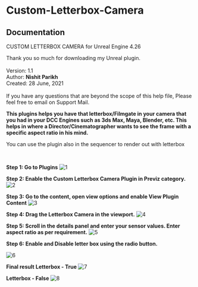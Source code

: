 # Custom-Letterbox-Camera

**<h2>Documentation</h2>**

CUSTOM LETTERBOX CAMERA for Unreal Engine 4.26<br>

Thank you so much for downloading my Unreal plugin.<br>
<br>
Version: 1.1<br>
Author: **Nishit Parikh**<br>
Created: 28 June, 2021<br><br>
If you have any questions that are beyond the scope of this help file, Please feel free to email on Support Mail.<br>

**This plugins helps you have that letterbox/Filmgate in your camera that you had in your DCC Engines such as 3ds Max, Maya, Blender, etc. This helps in where a Director/Cinematographer wants to see the frame with a specific aspect ratio in his mind.**
<br>

You can use the plugin also in the sequencer to render out with letterbox

<br>

**Step 1: Go to Plugins**
![1](https://user-images.githubusercontent.com/51084113/123690767-62c6d000-d872-11eb-9a89-56551e9928fb.png)

**Step 2: Enable the Custom Letterbox Camera Plugin in Previz category.**
![2](https://user-images.githubusercontent.com/51084113/123690783-68241a80-d872-11eb-871f-69dacb547506.png)

**Step 3: Go to the content, open view options and enable View Plugin Content**
![3](https://user-images.githubusercontent.com/51084113/123690791-6b1f0b00-d872-11eb-8266-97269c7c3758.png)

**Step 4: Drag the Letterbox Camera in the viewport.**
![4](https://user-images.githubusercontent.com/51084113/123690793-6c503800-d872-11eb-9771-6fecbea32506.png)

**Step 5: Scroll in the details panel and enter your sensor values. Enter aspect ratio as per requirement.**
![5](https://user-images.githubusercontent.com/51084113/123690822-78d49080-d872-11eb-95a7-d901d1c8c687.png)

**Step 6: Enable and Disable letter box using the radio button.**

![6](https://user-images.githubusercontent.com/51084113/123690829-7a9e5400-d872-11eb-910e-0bcea741b00e.png)

**Final result**
**Letterbox - True**
![7](https://user-images.githubusercontent.com/51084113/123690846-7ffb9e80-d872-11eb-9fc7-0488a0859d11.png)

**Letterbox - False**
![8](https://user-images.githubusercontent.com/51084113/123690847-82f68f00-d872-11eb-857c-45ea64ad4b6a.png)

